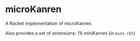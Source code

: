 microKanren
===========

A Racket implementation of microKanren.

Also provides a set of extensions:
(1) miniKanren (in `mini.rkt`)

